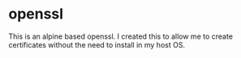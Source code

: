 # openssl
This is an alpine based openssl. I created this to allow me to create certificates without the need to install in my host OS.

